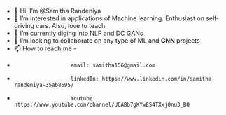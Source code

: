 - 👋 Hi, I’m @Samitha Randeniya
- 👀 I’m interested in applications of Machine learning. Enthusiast on self-driving cars. Also, love to teach 
- 🌱 I’m currently diging into NLP and DC GANs
- 💞️ I’m looking to collaborate on any type of ML and **CNN** projects
- 📫 How to reach me -  
-                       email: samitha156@gmail.com
-                       linkedIn: https://www.linkedin.com/in/samitha-randeniya-35ab8595/
-                       Youtube: https://www.youtube.com/channel/UCABb7gKYwES4TXxj0nu3_BQ

<!---
Samitha156/Samitha156 is a ✨ special ✨ repository because its `README.md` (this file) appears on your GitHub profile.
You can click the Preview link to take a look at your changes.
--->
